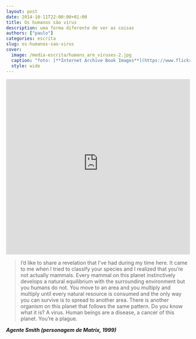 ```yaml
---
layout: post
date: 2014-10-11T22:00:00+01:00
title: Os humanos são vírus
description: uma forma diferente de ver as coisas
authors: ["paulo"]
categories: escrita
slug: os-humanos-sao-virus
cover:
  image: /media-escrita/humans_are_viruses-2.jpg
  caption: "foto: [**Internet Archive Book Images**](https://www.flickr.com/photos/internetarchivebookimages/19762396143/)"
  style: wide
---
```


<iframe width="100%" height="480" src="https://www.youtube-nocookie.com/embed/7QcXsBVvIgg?rel=0&amp;showinfo=0" frameborder="0" allow="autoplay; encrypted-media" allowfullscreen></iframe>

>I’d like to share a revelation that I’ve had during my time here. It came to me when I tried to classify your species and I realized that you’re not actually mammals. Every mammal on this planet instinctively develops a natural equilibrium with the surrounding environment but you humans do not. You move to an area and you multiply and multiply until every natural resource is consumed and the only way you can survive is to spread to another area. There is another organism on this planet that follows the same pattern. Do you know what it is? A virus. Human beings are a disease, a cancer of this planet. You’re a plague.


***Agente Smith (personagem de Matrix, 1999)***
